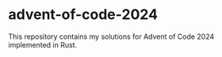# advent-of-code-2024
This repository contains my solutions for Advent of Code 2024 implemented in Rust.
